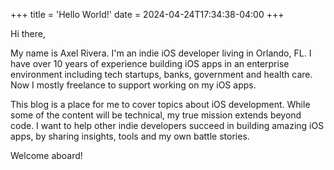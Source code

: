 +++
title = 'Hello World!'
date = 2024-04-24T17:34:38-04:00
+++

Hi there,

My name is Axel Rivera. I'm an indie iOS developer living in Orlando, FL. I have over 10 years of experience building
iOS apps in an enterprise environment including tech startups, banks, government and health care. Now I mostly
freelance to support working on my iOS apps.

This blog is a place for me to cover topics about iOS development. While some of the content will be technical,
my true mission extends beyond code. I want to help other indie developers succeed in building amazing iOS apps, by
sharing insights, tools and my own battle stories.

Welcome aboard!
